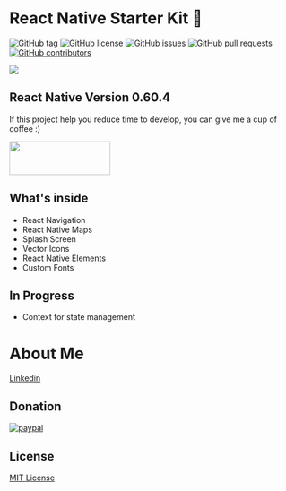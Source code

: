 # React Native Starter Kit 🚀

[![GitHub tag](https://img.shields.io/github/tag/katwal-dipak/react-native-starter-kit?style=for-the-badge)](https://github.com/katwal-dipak/react-native-starter-kit/tags)
[![GitHub license](https://img.shields.io/github/license/katwal-dipak/react-native-starter-kit?style=for-the-badge)](https://github.com/katwal-dipak/react-native-starter-kit/blob/master/LICENSE)
[![GitHub issues](https://img.shields.io/github/issues/katwal-dipak/react-native-starter-kit?style=for-the-badge)](https://github.com/katwal-dipak/react-native-starter-kit/issues)
[![GitHub pull requests](https://img.shields.io/github/issues-pr/katwal-dipak/react-native-starter-kit?style=for-the-badge)](https://github.com/katwal-dipak/react-native-starter-kit/pulls)
[![GitHub contributors](https://img.shields.io/github/contributors/katwal-dipak/react-native-starter-kit?style=for-the-badge)](https://github.com/katwal-dipak/react-native-starter-kit/contributors)

  
<img src="https://firebasestorage.googleapis.com/v0/b/innernepal-dca5b.appspot.com/o/reactNativeStarterKit%2Fscreenshot_1.jpg?alt=media&token=01946fdc-0386-45d7-a636-61d02f5b51af">

## React Native Version 0.60.4
If this project help you reduce time to develop, you can give me a cup of coffee :)

<img src="https://firebasestorage.googleapis.com/v0/b/innernepal-dca5b.appspot.com/o/reactNativeStarterKit%2Fbuy_me_coffee.png?alt=media&token=b81973ea-df2d-44eb-b22d-3acd28191ddb" height="60" width="180">

## What's inside

* React Navigation
* React Native Maps
* Splash Screen
* Vector Icons
* React Native Elements
* Custom Fonts

## In Progress

* Context for state management

# About Me
[Linkedin](https://www.linkedin.com/in/deepak-katuwal-685b22117/)


## Donation

[![paypal](https://www.paypalobjects.com/en_US/i/btn/btn_donateCC_LG.gif)](#)

## License

[MIT License](LICENSE)
